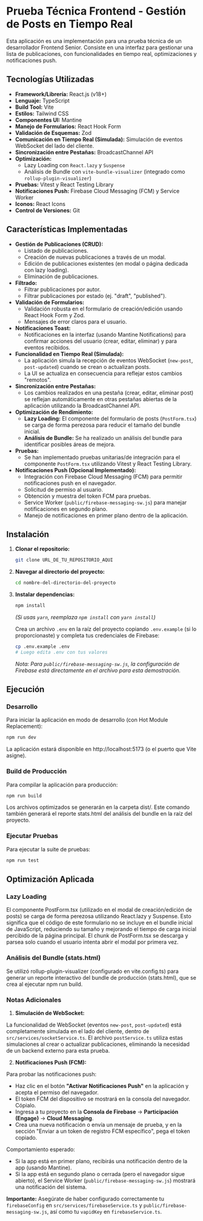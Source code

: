# Prueba Técnica Frontend - Gestión de Posts en Tiempo Real

Esta aplicación es una implementación para una prueba técnica de un desarrollador Frontend Senior. Consiste en una interfaz para gestionar una lista de publicaciones, con funcionalidades en tiempo real, optimizaciones y notificaciones push.

## Tecnologías Utilizadas

- **Framework/Librería:** React.js (v18+)
- **Lenguaje:** TypeScript
- **Build Tool:** Vite
- **Estilos:** Tailwind CSS
- **Componentes UI:** Mantine
- **Manejo de Formularios:** React Hook Form
- **Validación de Esquemas:** Zod
- **Comunicación en Tiempo Real (Simulada):** Simulación de eventos WebSocket del lado del cliente.
- **Sincronización entre Pestañas:** BroadcastChannel API
- **Optimización:**
  - Lazy Loading con `React.lazy` y `Suspense`
  - Análisis de Bundle con `vite-bundle-visualizer` (integrado como `rollup-plugin-visualizer`)
- **Pruebas:** Vitest y React Testing Library
- **Notificaciones Push:** Firebase Cloud Messaging (FCM) y Service Worker
- **Iconos:** React Icons
- **Control de Versiones:** Git

## Características Implementadas

- **Gestión de Publicaciones (CRUD):**
  - Listado de publicaciones.
  - Creación de nuevas publicaciones a través de un modal.
  - Edición de publicaciones existentes (en modal o página dedicada con lazy loading).
  - Eliminación de publicaciones.
- **Filtrado:**
  - Filtrar publicaciones por autor.
  - Filtrar publicaciones por estado (ej. "draft", "published").
- **Validación de Formularios:**
  - Validación robusta en el formulario de creación/edición usando React Hook Form y Zod.
  - Mensajes de error claros para el usuario.
- **Notificaciones Toast:**
  - Notificaciones en la interfaz (usando Mantine Notifications) para confirmar acciones del usuario (crear, editar, eliminar) y para eventos recibidos.
- **Funcionalidad en Tiempo Real (Simulada):**
  - La aplicación simula la recepción de eventos WebSocket (`new-post`, `post-updated`) cuando se crean o actualizan posts.
  - La UI se actualiza en consecuencia para reflejar estos cambios "remotos".
- **Sincronización entre Pestañas:**
  - Los cambios realizados en una pestaña (crear, editar, eliminar post) se reflejan automáticamente en otras pestañas abiertas de la aplicación utilizando la BroadcastChannel API.
- **Optimización de Rendimiento:**
  - **Lazy Loading:** El componente del formulario de posts (`PostForm.tsx`) se carga de forma perezosa para reducir el tamaño del bundle inicial.
  - **Análisis de Bundle:** Se ha realizado un análisis del bundle para identificar posibles áreas de mejora.
- **Pruebas:**
  - Se han implementado pruebas unitarias/de integración para el componente `PostForm.tsx` utilizando Vitest y React Testing Library.
- **Notificaciones Push (Opcional Implementado):**
  - Integración con Firebase Cloud Messaging (FCM) para permitir notificaciones push en el navegador.
  - Solicitud de permiso al usuario.
  - Obtención y muestra del token FCM para pruebas.
  - Service Worker (`public/firebase-messaging-sw.js`) para manejar notificaciones en segundo plano.
  - Manejo de notificaciones en primer plano dentro de la aplicación.

## Instalación

1.  **Clonar el repositorio:**
    ```bash
    git clone URL_DE_TU_REPOSITORIO_AQUI
    ```
2.  **Navegar al directorio del proyecto:**
    ```bash
    cd nombre-del-directorio-del-proyecto
    ```
3.  **Instalar dependencias:**

    ```bash
    npm install
    ```

    _(Si usas `yarn`, reemplaza `npm install` con `yarn install`)_

    Crea un archivo `.env` en la raíz del proyecto copiando `.env.example` (si lo proporcionaste) y completa tus credenciales de Firebase:

    ```bash
    cp .env.example .env
    # Luego edita .env con tus valores
    ```

    _Nota: Para `public/firebase-messaging-sw.js`, la configuración de Firebase está directamente en el archivo para esta demostración._

## Ejecución

### Desarrollo

Para iniciar la aplicación en modo de desarrollo (con Hot Module Replacement):

```bash
npm run dev
```

La aplicación estará disponible en http://localhost:5173 (o el puerto que Vite asigne).

### Build de Producción

Para compilar la aplicación para producción:

```bash
npm run build
```

Los archivos optimizados se generarán en la carpeta dist/. Este comando también generará el reporte stats.html del análisis del bundle en la raíz del proyecto.

### Ejecutar Pruebas

Para ejecutar la suite de pruebas:

```bash
npm run test
```

## Optimización Aplicada

### Lazy Loading

El componente PostForm.tsx (utilizado en el modal de creación/edición de posts) se carga de forma perezosa utilizando React.lazy y Suspense. Esto significa que el código de este formulario no se incluye en el bundle inicial de JavaScript, reduciendo su tamaño y mejorando el tiempo de carga inicial percibido de la página principal. El chunk de PostForm.tsx se descarga y parsea solo cuando el usuario intenta abrir el modal por primera vez.

### Análisis del Bundle (stats.html)

Se utilizó rollup-plugin-visualizer (configurado en vite.config.ts) para generar un reporte interactivo del bundle de producción (stats.html), que se crea al ejecutar npm run build.

### Notas Adicionales

1. **Simulación de WebSocket:**

La funcionalidad de WebSocket (eventos `new-post`, `post-updated`) está completamente simulada en el lado del cliente, dentro de `src/services/socketService.ts`. El archivo `postService.ts` utiliza estas simulaciones al crear o actualizar publicaciones, eliminando la necesidad de un backend externo para esta prueba.

2. **Notificaciones Push (FCM):**

Para probar las notificaciones push:

- Haz clic en el botón **"Activar Notificaciones Push"** en la aplicación y acepta el permiso del navegador.
- El token FCM del dispositivo se mostrará en la consola del navegador. Cópialo.
- Ingresa a tu proyecto en la **Consola de Firebase** → **Participación (Engage)** → **Cloud Messaging**.
- Crea una nueva notificación o envía un mensaje de prueba, y en la sección "Enviar a un token de registro FCM específico", pega el token copiado.

Comportamiento esperado:

- Si la app está en primer plano, recibirás una notificación dentro de la app (usando Mantine).
- Si la app está en segundo plano o cerrada (pero el navegador sigue abierto), el Service Worker (`public/firebase-messaging-sw.js`) mostrará una notificación del sistema.

**Importante:** Asegúrate de haber configurado correctamente tu `firebaseConfig` en `src/services/firebaseService.ts` y `public/firebase-messaging-sw.js`, así como tu `vapidKey` en `firebaseService.ts`.
